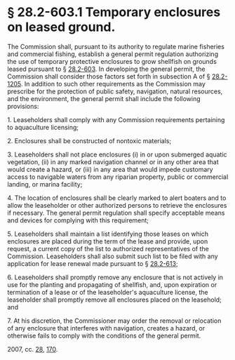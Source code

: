 # § 28.2-603.1 Temporary enclosures on leased ground.

<p>The Commission shall, pursuant to its authority to regulate marine fisheries and commercial fishing, establish a general permit regulation authorizing the use of temporary protective enclosures to grow shellfish on grounds leased pursuant to § <a href='http://law.lis.virginia.gov/vacode/28.2-603/'>28.2-603</a>. In developing the general permit, the Commission shall consider those factors set forth in subsection A of § <a href='http://law.lis.virginia.gov/vacode/28.2-1205/'>28.2-1205</a>. In addition to such other requirements as the Commission may prescribe for the protection of public safety, navigation, natural resources, and the environment, the general permit shall include the following provisions:</p><p>1. Leaseholders shall comply with any Commission requirements pertaining to aquaculture licensing;</p><p>2. Enclosures shall be constructed of nontoxic materials;</p><p>3. Leaseholders shall not place enclosures (i) in or upon submerged aquatic vegetation, (ii) in any marked navigation channel or in any other area that would create a hazard, or (iii) in any area that would impede customary access to navigable waters from any riparian property, public or commercial landing, or marina facility;</p><p>4. The location of enclosures shall be clearly marked to alert boaters and to allow the leaseholder or other authorized persons to retrieve the enclosures if necessary. The general permit regulation shall specify acceptable means and devices for complying with this requirement;</p><p>5. Leaseholders shall maintain a list identifying those leases on which enclosures are placed during the term of the lease and provide, upon request, a current copy of the list to authorized representatives of the Commission. Leaseholders shall also submit such list to be filed with any application for lease renewal made pursuant to § <a href='http://law.lis.virginia.gov/vacode/28.2-613/'>28.2-613</a>;</p><p>6. Leaseholders shall promptly remove any enclosure that is not actively in use for the planting and propagating of shellfish, and, upon expiration or termination of a lease or of the leaseholder's aquaculture license, the leaseholder shall promptly remove all enclosures placed on the leasehold; and</p><p>7. At his discretion, the Commissioner may order the removal or relocation of any enclosure that interferes with navigation, creates a hazard, or otherwise fails to comply with the conditions of the general permit.</p><p>2007, cc. <a href='http://lis.virginia.gov/cgi-bin/legp604.exe?071+ful+CHAP0028'>28</a>, <a href='http://lis.virginia.gov/cgi-bin/legp604.exe?071+ful+CHAP0170'>170</a>.</p>